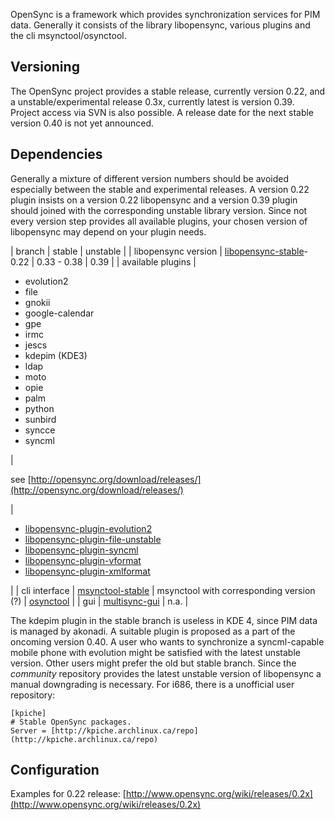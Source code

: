 OpenSync is a framework which provides synchronization services for PIM data. Generally it consists of the library libopensync, various plugins and the cli msynctool/osynctool.

## Versioning

The OpenSync project provides a stable release, currently version 0.22, and a unstable/experimental release 0.3x, currently latest is version 0.39\. Project access via SVN is also possible. A release date for the next stable version 0.40 is not yet announced.

## Dependencies

Generally a mixture of different version numbers should be avoided especially between the stable and experimental releases. A version 0.22 plugin insists on a version 0.22 libopensync and a version 0.39 plugin should joined with the corresponding unstable library version. Since not every version step provides all available plugins, your chosen version of libopensync may depend on your plugin needs.

| branch | stable | unstable |
| libopensync version | [libopensync-stable](https://aur.archlinux.org/packages/libopensync-stable/)-0.22 | 0.33 - 0.38 | 0.39 |
| available plugins | 

*   evolution2
*   file
*   gnokii
*   google-calendar
*   gpe
*   irmc
*   jescs
*   kdepim (KDE3)
*   ldap
*   moto
*   opie
*   palm
*   python
*   sunbird
*   syncce
*   syncml

 | 

see [http://opensync.org/download/releases/](http://opensync.org/download/releases/)

 | 

*   [libopensync-plugin-evolution2](https://aur.archlinux.org/packages/libopensync-plugin-evolution2/)
*   [libopensync-plugin-file-unstable](https://aur.archlinux.org/packages/libopensync-plugin-file-unstable/)
*   [libopensync-plugin-syncml](https://aur.archlinux.org/packages/libopensync-plugin-syncml/)
*   [libopensync-plugin-vformat](https://aur.archlinux.org/packages/libopensync-plugin-vformat/)
*   [libopensync-plugin-xmlformat](https://aur.archlinux.org/packages/libopensync-plugin-xmlformat/)

 |
| cli interface | [msynctool-stable](https://aur.archlinux.org/packages/msynctool-stable/) | msynctool with corresponding version (?) | [osynctool](https://aur.archlinux.org/packages/osynctool/) |
| gui | [multisync-gui](https://aur.archlinux.org/packages/multisync-gui/) | n.a. |

The kdepim plugin in the stable branch is useless in KDE 4, since PIM data is managed by akonadi. A suitable plugin is proposed as a part of the oncoming version 0.40\. A user who wants to synchronize a syncml-capable mobile phone with evolution might be satisfied with the latest unstable version. Other users might prefer the old but stable branch. Since the _community_ repository provides the latest unstable version of libopensync a manual downgrading is necessary. For i686, there is a unofficial user repository:

```
[kpiche]
# Stable OpenSync packages.
Server = [http://kpiche.archlinux.ca/repo](http://kpiche.archlinux.ca/repo)

```

## Configuration

Examples for 0.22 release: [http://www.opensync.org/wiki/releases/0.2x](http://www.opensync.org/wiki/releases/0.2x)